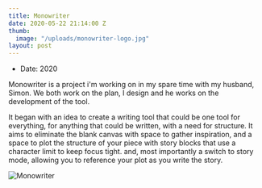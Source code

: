 ```yaml
---
title: Monowriter
date: 2020-05-22 21:14:00 Z
thumb:
  image: "/uploads/monowriter-logo.jpg"
layout: post
---
```


<ul class="list-tools" style="color:#{{ page.color }}">
<li>Date: 2020</li>
</ul>

<p class="lead"> Monowriter is a project i'm working on in my spare time with my husband, Simon. We both work on the plan, I design and  he works on the development of the tool.
<p class="lead">It began with an idea to create a writing tool that could be one tool for everything, for anything that could be written, with a need for structure. It aims to eliminate the blank canvas with space to gather inspiration, and a space to plot the structure of your piece with story blocks that use a character limit to keep focus tight. and, most importantly a switch to story mode, allowing you to reference your plot as you write the story.</p>

<img src="{{ site.baseurl }}/uploads/monowriter_screen.jpg" alt="Monowriter">

